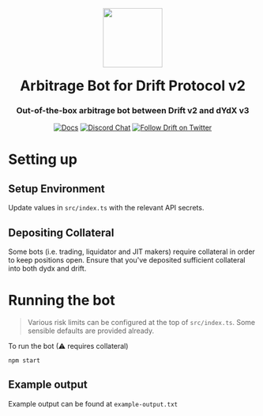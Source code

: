 <div align="center">
  <img height="120x" src="https://uploads-ssl.webflow.com/611580035ad59b20437eb024/616f97a42f5637c4517d0193_Logo%20(1)%20(1).png" />

  <h1 style="margin-top:20px;">Arbitrage Bot for Drift Protocol v2</h1>
  <h3> Out-of-the-box arbitrage bot between Drift v2 and dYdX v3 </h3>

  <p>
    <a href="https://docs.drift.trade/"><img alt="Docs" src="https://img.shields.io/badge/docs-bots-blueviolet" /></a>
    <a href="https://discord.com/channels/849494028176588802/878700556904980500"><img alt="Discord Chat" src="https://img.shields.io/discord/889577356681945098?color=blueviolet" /></a>
    <a href="https://opensource.org/licenses/MIT><img alt="License" src="https://img.shields.io/badge/license-MIT-blueviolet" /></a>
    <a href="https://twitter.com/DriftProtocol">
    <img alt="Follow Drift on Twitter" src="https://img.shields.io/twitter/follow/driftprotocol.svg?label=follow+drift&style=flat-square"></a>
  </p>
</div>


# Setting up

## Setup Environment
Update values in `src/index.ts` with the relevant API secrets.

## Depositing Collateral

Some bots (i.e. trading, liquidator and JIT makers) require collateral in order to keep positions open. Ensure that you've deposited sufficient collateral into both dydx and drift.

# Running the bot

> Various risk limits can be configured at the top of `src/index.ts`. Some sensible defaults are provided already.

To run the bot (⚠ requires collateral)

```shell
npm start
```

## Example output
Example output can be found at `example-output.txt`